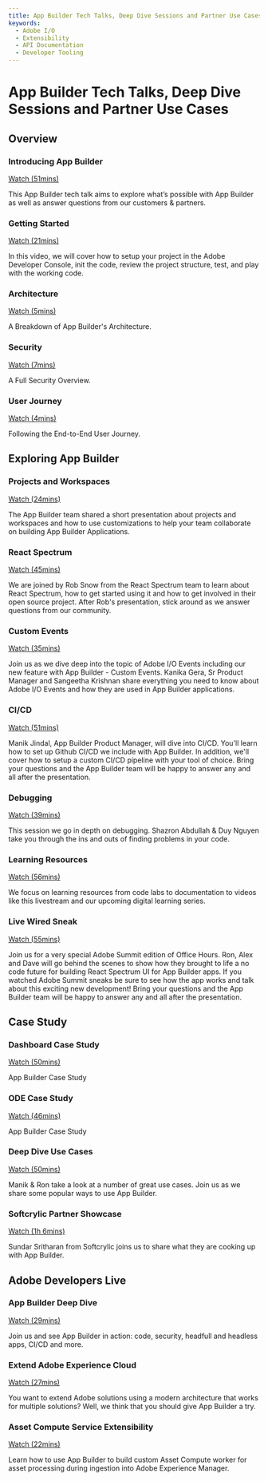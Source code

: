 ```yaml
---
title: App Builder Tech Talks, Deep Dive Sessions and Partner Use Cases     
keywords:
  - Adobe I/O
  - Extensibility
  - API Documentation
  - Developer Tooling  
---
```


# App Builder Tech Talks, Deep Dive Sessions and Partner Use Cases

## Overview

<DiscoverBlock slots="heading, link, text" width="100%"/>

### Introducing App Builder

[Watch (51mins)](overview/introduction.md) 

This App Builder tech talk aims to explore what’s possible with App Builder as well as answer questions from our customers & partners.



<DiscoverBlock slots="heading, link, text" width="100%"/>

### Getting Started

[Watch (21mins)](overview/getting-started.md) 

In this video, we will cover how to setup your project in the Adobe Developer Console, init the code, review the project structure, test, and play with the working code.



<DiscoverBlock slots="heading, link, text" width="100%"/>

### Architecture

[Watch (5mins)](overview/architecture.md) 

A Breakdown of App Builder's Architecture.



<DiscoverBlock slots="heading, link, text" width="100%"/>

### Security

[Watch (7mins)](overview/security.md) 

A Full Security Overview.



<DiscoverBlock slots="heading, link, text" width="100%"/>

### User Journey

[Watch (4mins)](overview/e2e-user-journey.md) 

Following the End-to-End User Journey.



## Exploring App Builder

<DiscoverBlock slots="heading, link, text" width="100%"/>

### Projects and Workspaces

[Watch (24mins)](exploring/projects-and-workspaces.md) 

The App Builder team shared a short presentation about projects and workspaces and how to use customizations to help your team collaborate on building App Builder Applications.



<DiscoverBlock slots="heading, link, text" width="100%"/>

### React Spectrum

[Watch (45mins)](exploring/react-spectrum.md) 

We are joined by Rob Snow from the React Spectrum team to learn about React Spectrum, how to get started using it and how to get involved in their open source project. After Rob's presentation, stick around as we answer questions from our community.



<DiscoverBlock slots="heading, link, text" width="100%"/>

### Custom Events

[Watch (35mins)](exploring/custom-events.md) 

Join us as we dive deep into the topic of Adobe I/O Events including our new feature with App Builder - Custom Events. Kanika Gera, Sr Product Manager and Sangeetha Krishnan share everything you need to know about Adobe I/O Events and how they are used in App Builder applications.




<DiscoverBlock slots="heading, link, text" width="100%"/>

### CI/CD

[Watch (51mins)](exploring/ci-cd.md)

Manik Jindal, App Builder Product Manager, will dive into CI/CD. You'll learn how to set up Github CI/CD we include with App Builder. In addition, we'll cover how to setup  a custom CI/CD pipeline with your tool of choice. Bring your questions and the App Builder team will be happy to answer any and all after the presentation.




<DiscoverBlock slots="heading, link, text" width="100%"/>

### Debugging

[Watch (39mins)](exploring/debugging.md) 

This session we go in depth on debugging. Shazron Abdullah & Duy Nguyen take you through the ins and outs of finding problems in your code.




<DiscoverBlock slots="heading, link, text" width="100%"/>

### Learning Resources

[Watch (56mins)](exploring/learning-resources.md) 

We focus on learning resources from code labs to documentation to videos like this livestream and our upcoming digital learning series.




<DiscoverBlock slots="heading, link, text" width="100%"/>

### Live Wired Sneak

[Watch (55mins)](exploring/live-wired-sneak.md) 

Join us for a very special Adobe Summit edition of Office Hours. Ron, Alex and Dave will go behind the scenes to show how they brought to life a no code future for building React Spectrum UI for App Builder apps. If you watched Adobe Summit sneaks be sure to see how the app works and talk about this exciting new development! Bring your questions and the App Builder team will be happy to answer any and all after the presentation.




## Case Study

<DiscoverBlock slots="heading, link, text" width="100%"/>

### Dashboard Case Study

[Watch (50mins)](exploring/dashboard-case-study.md) 

App Builder Case Study




<DiscoverBlock slots="heading, link, text" width="100%"/>

### ODE Case Study

[Watch (46mins)](exploring/ode-case-study.md) 

App Builder Case Study



<DiscoverBlock slots="heading, link, text" width="100%"/>

### Deep Dive Use Cases

[Watch (50mins)](exploring/deep-dive-use-cases.md) 

Manik & Ron take a look at a number of great use cases. Join us as we share some popular ways to use App Builder.




<DiscoverBlock slots="heading, link, text" width="100%"/>

### Softcrylic Partner Showcase

[Watch (1h 6mins)](exploring/softcrylic-showcase.md) 

Sundar Sritharan from Softcrylic joins us to share what they are cooking up with App Builder.



## Adobe Developers Live 

<DiscoverBlock slots="heading, link, text" width="100%"/>

### App Builder Deep Dive

[Watch (29mins)](developers-live/deep-dive.md) 

Join us and see App Builder in action: code, security, headfull and headless apps, CI/CD and more.



<DiscoverBlock slots="heading, link, text" width="100%"/>

### Extend Adobe Experience Cloud

[Watch (27mins)](developers-live/extend-experience-cloud.md) 

You want to extend Adobe solutions using a modern architecture that works for multiple solutions? Well, we think that you should give App Builder a try.



<DiscoverBlock slots="heading, link, text" width="100%"/>

### Asset Compute Service Extensibility

[Watch (22mins)](developers-live/asset-compute-service-extensibility.md) 

Learn how to use App Builder to build custom Asset Compute worker for asset processing during ingestion into Adobe Experience Manager.